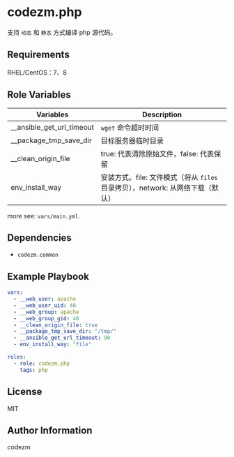codezm.php
=========

支持 `动态` 和 `静态` 方式编译 php 源代码。

Requirements
------------

RHEL/CentOS：7、8

Role Variables
--------------

| Variables                 |  Description                                                                  |
| ------------------------- | ----------------------------------------------------------------------------- |
| __ansible_get_url_timeout | `wget` 命令超时时间                                                           |
| __package_tmp_save_dir    | 目标服务器临时目录                                                            |
| __clean_origin_file       | true: 代表清除原始文件，false: 代表保留                                       |
| env_install_way           | 安装方式。file: 文件模式（将从 `files` 目录拷贝），network: 从网络下载（默认）|

more see: `vars/main.yml`.

Dependencies
------------

- `codezm.common`

Example Playbook
----------------

```yml
vars:
  - __web_user: apache
  - __web_user_uid: 48
  - __web_group: apache
  - __web_group_gid: 48
  - __clean_origin_file: true
  - __package_tmp_save_dir: "/tmp/"
  - __ansible_get_url_timeout: 90
  - env_install_way: "file"

roles:
  - role: codezm.php
    tags: php
```

License
-------

MIT

Author Information
------------------
codezm
